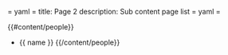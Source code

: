 = yaml =
title: Page 2
description: Sub content page list
= yaml =

{{#content/people}}
* {{ name }}
{{/content/people}}
